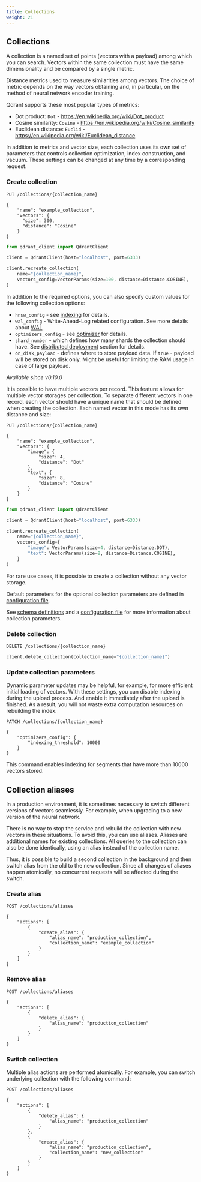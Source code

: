 ```yaml
---
title: Collections
weight: 21
---
```


## Collections

A collection is a named set of points (vectors with a payload) among which you can search.
Vectors within the same collection must have the same dimensionality and be compared by a single metric.

Distance metrics used to measure similarities among vectors.
The choice of metric depends on the way vectors obtaining and, in particular, on the method of neural network encoder training.

Qdrant supports these most popular types of metrics:

* Dot product: `Dot` - https://en.wikipedia.org/wiki/Dot_product
* Cosine similarity: `Cosine`  - https://en.wikipedia.org/wiki/Cosine_similarity
* Euclidean distance: `Euclid` - https://en.wikipedia.org/wiki/Euclidean_distance

In addition to metrics and vector size, each collection uses its own set of parameters that controls collection optimization, index construction, and vacuum.
These settings can be changed at any time by a corresponding request.

### Create collection

```http
PUT /collections/{collection_name}

{
    "name": "example_collection",
    "vectors": {
      "size": 300,
      "distance": "Cosine"
    }
}
```

```python
from qdrant_client import QdrantClient

client = QdrantClient(host="localhost", port=6333)

client.recreate_collection(
    name="{collection_name}",
    vectors_config=VectorParams(size=100, distance=Distance.COSINE),
)
```

In addition to the required options, you can also specify custom values for the following collection options:

- `hnsw_config` - see [indexing](../indexing/#vector-index) for details.
- `wal_config` - Write-Ahead-Log related configuration. See more details about [WAL](../storage/#versioning)
- `optimizers_config` - see [optimizer](../optimizer) for details.
- `shard_number` - which defines how many shards the collection should have. See [distributed deployment](../distributed_deployment#sharding) section for details.
- `on_disk_payload` - defines where to store payload data. If `true` - payload will be stored on disk only. Might be useful for limiting the RAM usage in case of large payload.

*Available since v0.10.0*

It is possible to have multiple vectors per record. This feature allows for multiple vector storages per collection. To separate different vectors in one record, each vector should have a unique name that should be defined when creating the collection. Each named vector in this mode has its own distance and size:

```http
PUT /collections/{collection_name}

{
    "name": "example_collection",
    "vectors": {
        "image": {
            "size": 4,
            "distance": "Dot"
        },
        "text": {
            "size": 8,
            "distance": "Cosine"
        }
    }
}
```

```python
from qdrant_client import QdrantClient

client = QdrantClient(host="localhost", port=6333)

client.recreate_collection(
    name="{collection_name}",
    vectors_config={
        "image": VectorParams(size=4, distance=Distance.DOT),
        "text": VectorParams(size=8, distance=Distance.COSINE),
    }
)
```

For rare use cases, it is possible to create a collection without any vector storage.

Default parameters for the optional collection parameters are defined in [configuration file](https://github.com/qdrant/qdrant/blob/master/config/config.yaml).

See [schema definitions](https://qdrant.github.io/qdrant/redoc/index.html#operation/create_collection) and a [configuration file](https://github.com/qdrant/qdrant/blob/master/config/config.yaml) for more information about collection parameters.


<!-- 
#### Python

```python
```
 -->

### Delete collection

```http
DELETE /collections/{collection_name}
```

```python
client.delete_collection(collection_name="{collection_name}")
```


### Update collection parameters

Dynamic parameter updates may be helpful, for example, for more efficient initial loading of vectors.
With these settings, you can disable indexing during the upload process.  And enable it immediately after the upload is finished.
As a result, you will not waste extra computation resources on rebuilding the index.

```http
PATCH /collections/{collection_name}

{
    "optimizers_config": {
        "indexing_threshold": 10000
    }
}
```

This command enables indexing for segments that have more than 10000 vectors stored.


<!-- 
#### Python

```python
```
 -->


## Collection aliases

In a production environment, it is sometimes necessary to switch different versions of vectors seamlessly.
For example, when upgrading to a new version of the neural network.

There is no way to stop the service and rebuild the collection with new vectors in these situations.
To avoid this, you can use aliases. 
Aliases are additional names for existing collections.
All queries to the collection can also be done identically, using an alias instead of the collection name.

Thus, it is possible to build a second collection in the background and then switch alias from the old to the new collection.
Since all changes of aliases happen atomically, no concurrent requests will be affected during the switch.

### Create alias

```http
POST /collections/aliases

{
    "actions": [
        {
            "create_alias": {
                "alias_name": "production_collection",
                "collection_name": "example_collection"
            }
        }
    ]
}
```

<!-- 
#### Python

```python
```
 -->


### Remove alias

```http
POST /collections/aliases

{
    "actions": [
        {
            "delete_alias": {
                "alias_name": "production_collection"
            }
        }
    ]
}
```

<!-- 
#### Python

```python
```
 -->

### Switch collection

Multiple alias actions are performed atomically.
For example, you can switch underlying collection with the following command:


```http
POST /collections/aliases

{
    "actions": [
        {
            "delete_alias": {
                "alias_name": "production_collection"
            }
        },
        {
            "create_alias": {
                "alias_name": "production_collection",
                "collection_name": "new_collection"
            }
        }
    ]
}
```